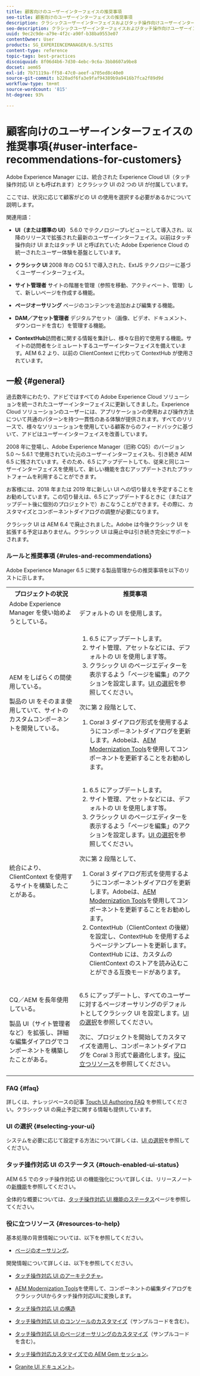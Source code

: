 ```yaml
---
title: 顧客向けのユーザーインターフェイスの推奨事項
seo-title: 顧客向けのユーザーインターフェイスの推奨事項
description: クラシックユーザーインターフェイスおよびタッチ操作向けユーザーインターフェイスに関連する推奨事項のリスト。
seo-description: クラシックユーザーインターフェイスおよびタッチ操作向けユーザーインターフェイスに関連する推奨事項のリスト。
uuid: 9ec2c9de-a79e-4f2c-a90f-b38ba9553e07
contentOwner: User
products: SG_EXPERIENCEMANAGER/6.5/SITES
content-type: reference
topic-tags: best-practices
discoiquuid: 8f06d4b6-7d30-4ebc-9c6a-3bb8607a9be8
docset: aem65
exl-id: 7b71119a-ff58-47c0-aeef-a705ed8c40e0
source-git-commit: b220adf6fa3e9faf94389b9a9416b7fca2f89d9d
workflow-type: tm+mt
source-wordcount: '815'
ht-degree: 93%

---
```


# 顧客向けのユーザーインターフェイスの推奨事項{#user-interface-recommendations-for-customers}

Adobe Experience Manager には、統合された Experience Cloud UI（タッチ操作対応 UI とも呼ばれます）とクラシック UI の2 つの UI が付属しています。

ここでは、状況に応じて顧客がどの UI の使用を選択する必要があるかについて説明します。

関連用語：

* **UI（または標準の UI）** 5.6.0 でテクノロジープレビューとして導入され、以降のリリースで拡張された最新のユーザーインターフェイス。以前はタッチ操作向け UI またはタッチ UI と呼ばれていた Adobe Experience Cloud の統一されたユーザー体験を基盤としています。

* **クラシック UI**
2008 年の CQ 5.1 で導入された、ExtJS テクノロジーに基づくユーザーインターフェイス。

* **サイト管理者**
サイトの階層を管理（参照を移動、アクティベート、管理）して、新しいページを作成する機能。

* **ページオーサリング**
ページのコンテンツを追加および編集する機能。

* **DAM／アセット管理者**
デジタルアセット（画像、ビデオ、ドキュメント、ダウンロードを含む）を管理する機能。

* **ContextHub**&#x200B;訪問者に関する情報を集計し、様々な目的で使用する機能。サイトの訪問者をシミュレートするユーザーインターフェイスを備えています。AEM 6.2 より、以前の ClientContext に代わって ContextHub が使用されています。

## 一般 {#general}

過去数年にわたり、アドビではすべての Adobe Experience Cloud ソリューションを統一されたユーザーインターフェイスに更新してきました。Experience Cloud ソリューションのユーザーには、アプリケーションの使用および操作方法について共通のパターンを持つ一貫性のある体験が提供されます。すべてのリリースで、様々なソリューションを使用している顧客からのフィードバックに基づいて、アドビはユーザーインターフェイスを改善しています。

2008 年に登場し、Adobe Experience Manager（旧称 CQ5）のバージョン 5.0 ～ 5.6.1 で使用されていた元のユーザーインターフェイスも、引き続き AEM 6.5 に残されています。そのため、6.5 にアップデートしても、従来と同じユーザーインターフェイスを使用して、新しい機能を含むアップデートされたプラットフォームを利用することができます。

お客様には、2018 年または 2019 年に新しい UI への切り替えを予定することをお勧めしています。この切り替えは、6.5 にアップデートするときに（またはアップデート後に個別のプロジェクトで）おこなうことができます。その際に、カスタマイズとコンポーネントダイアログの調整が必要になります。

クラシック UI は AEM 6.4 で廃止されました。Adobe は今後クラシック UI を拡張する予定はありません。クラシック UI は廃止中は引き続き完全にサポートされます。

### ルールと推奨事項 {#rules-and-recommendations}

Adobe Experience Manager 6.5 に関する製品管理からの推奨事項を以下のリストに示します。

<table>
 <tbody>
  <tr>
   <th>プロジェクトの状況</th>
   <th>推奨事項</th>
  </tr>
  <tr>
   <td>Adobe Experience Manager を使い始めようとしている。</td>
   <td>デフォルトの UI を使用します。</td>
  </tr>
  <tr>
   <td><p>AEM をしばらくの間使用している。</p> <p>製品の UI をそのまま使用していて、サイトのカスタムコンポーネントを開発している。<br /> </p> </td>
   <td>
    <ol>
     <li>6.5 にアップデートします。</li>
     <li>サイト管理、アセットなどには、デフォルトの UI を使用します等。<br /> </li>
     <li>クラシック UI のページエディターを表示するよう「ページを編集」のアクションを設定します。<a href="#selecting-your-ui">UI の選択</a>を参照してください。</li>
    </ol> <p>次に第 2 段階として、</p>
    <ol>
     <li>Coral 3 ダイアログ形式を使用するようにコンポーネントダイアログを更新します。Adobeは、<a href="/help/sites-developing/modernization-tools.md">AEM Modernization Tools</a>を使用してコンポーネントを更新することをお勧めします。</li>
    </ol> </td>
  </tr>
  <tr>
   <td>統合により、ClientContext を使用するサイトを構築したことがある。<br /> </td>
   <td>
    <ol>
     <li>6.5 にアップデートします。</li>
     <li>サイト管理、アセットなどには、デフォルトの UI を使用します等。</li>
     <li>クラシック UI のページエディターを表示するよう「ページを編集」のアクションを設定します。<a href="#selecting-your-ui">UI の選択</a>を参照してください。</li>
    </ol> <p>次に第 2 段階として、</p>
    <ol>
     <li>Coral 3 ダイアログ形式を使用するようにコンポーネントダイアログを更新します。Adobeは、<a href="/help/sites-developing/modernization-tools.md">AEM Modernization Tools</a>を使用してコンポーネントを更新することをお勧めします。</li>
     <li>ContextHub（ClientContext の後継）を設定し、ContextHub を使用するようページテンプレートを更新します。ContextHub には、カスタムの ClientContext のストアを読み込むことができる互換モードがあります。</li>
    </ol> </td>
  </tr>
  <tr>
   <td><p>CQ／AEM を長年使用している。</p> <p>製品 UI（サイト管理者など）を拡張し、詳細な編集ダイアログでコンポーネントを構築したことがある。</p> </td>
   <td><p>6.5 にアップデートし、すべてのユーザーに対するページオーサリングのデフォルトとしてクラシック UI を設定します。<a href="#selecting-your-ui">UI の選択</a>を参照してください。</p> <p>次に、プロジェクトを開始してカスタマイズを適用し、コンポーネントダイアログを Coral 3 形式で最適化します。<a href="#resources-to-help">役に立つリソース</a>を参照してください。<br /> </p> </td>
  </tr>
 </tbody>
</table>

### FAQ {#faq}

詳しくは、ナレッジベースの記事 [Touch UI Authoring FAQ](https://helpx.adobe.com/experience-manager/kb/index/touchui_faq.html) を参照してください。クラシック UI の廃止予定に関する情報も提供しています。

### UI の選択  {#selecting-your-ui}

システムを必要に応じて設定する方法について詳しくは、[UI の選択](/help/sites-authoring/select-ui.md)を参照してください。

### タッチ操作対応 UI のステータス {#touch-enabled-ui-status}

AEM 6.5 でのタッチ操作対応 UI の機能強化について詳しくは、リリースノートの[新機能](/help/release-notes/release-notes.md#what-s-new)を参照してください。

全体的な概要については、[タッチ操作対応 UI 機能のステータス](/help/release-notes/touch-ui-features-status.md)ページを参照してください。

### 役に立つリソース {#resources-to-help}

基本処理の背景情報については、以下を参照してください。

* [ページのオーサリング](/help/sites-authoring/page-authoring.md)。

開発情報について詳しくは、以下を参照してください。

* [タッチ操作対応 UI のアーキテクチャ](/help/sites-developing/touch-ui-concepts.md)。
* [AEM Modernization Tools](/help/sites-developing/modernization-tools.md)を使用して、コンポーネントの編集ダイアログをクラシックUIからタッチ操作対応UIに変換します。

* [タッチ操作対応 UI の構造](/help/sites-developing/touch-ui-structure.md)

* [タッチ操作対応 UI のコンソールのカスタマイズ](/help/sites-developing/customizing-consoles-touch.md)（サンプルコードを含む）。

* [タッチ操作対応 UI のページオーサリングのカスタマイズ](/help/sites-developing/customizing-page-authoring-touch.md)（サンプルコードを含む）。

* [タッチ操作対応カスタマイズでの AEM Gem セッション](https://docs.adobe.com/content/ddc/en/gems/user-interface-customization-for-aem-6.html)。
* [Granite UI ドキュメント](https://helpx.adobe.com/jp/experience-manager/6-5/sites/developing/using/reference-materials/granite-ui/api/index.html)。
